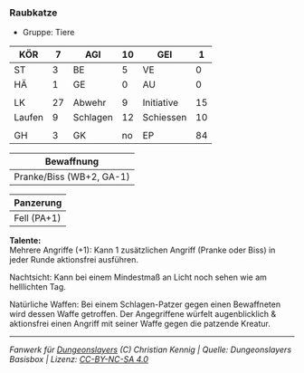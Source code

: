 ### Raubkatze  
- Gruppe: Tiere  

| KÖR | 7 | AGI | 10 | GEI | 1 |
| --- | --- | --- | --- | --- | --- |
| ST | 3 | BE | 5 | VE | 0 |
| HÄ | 1 | GE | 0 | AU | 0 |
|  |  |  |  |  |  |
| LK | 27 | Abwehr | 9 | Initiative | 15 |
| Laufen | 9 | Schlagen | 12 | Schiessen | 10 |
|  |  |  |  |  |  |
| GH | 3 | GK | no | EP | 84 |


| Bewaffnung |
| --- |
| Pranke/Biss (WB+2, GA-1) |


| Panzerung |
| --- |
| Fell (PA+1) |


**Talente:**  
Mehrere Angriffe (+1): Kann 1 zusätzlichen Angriff (Pranke oder Biss) in jeder Runde aktionsfrei ausführen.

Nachtsicht: Kann bei einem Mindestmaß an Licht noch sehen wie am helllichten Tag.

Natürliche Waffen: Bei einem Schlagen-Patzer gegen einen Bewaffneten wird dessen Waffe getroffen. Der Angegriffene würfelt augenblicklich & aktionsfrei einen Angriff mit seiner Waffe gegen die patzende Kreatur.





___
*Fanwerk für [Dungeonslayers](https://www.dungeonslayers.net/) (C) Christian Kennig | Quelle: Dungeonslayers Basisbox | Lizenz: [CC-BY-NC-SA 4.0](https://creativecommons.org/licenses/by-nc-sa/4.0/deed.de)*